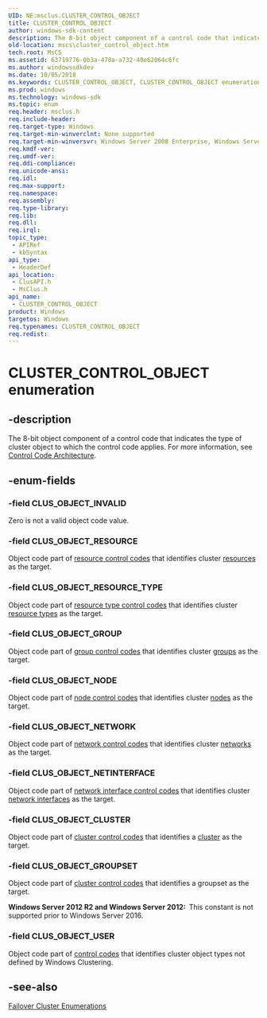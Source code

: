 ```yaml
---
UID: NE:msclus.CLUSTER_CONTROL_OBJECT
title: CLUSTER_CONTROL_OBJECT
author: windows-sdk-content
description: The 8-bit object component of a control code that indicates the type of cluster object to which the control code applies. For more information, see Control Code Architecture.
old-location: mscs\cluster_control_object.htm
tech.root: MsCS
ms.assetid: 63719776-0b3a-470a-a732-40e62064c6fc
ms.author: windowssdkdev
ms.date: 10/05/2018
ms.keywords: CLUSTER_CONTROL_OBJECT, CLUSTER_CONTROL_OBJECT enumeration [Failover Cluster], CLUS_OBJECT_CLUSTER, CLUS_OBJECT_GROUP, CLUS_OBJECT_GROUPSET, CLUS_OBJECT_INVALID, CLUS_OBJECT_NETINTERFACE, CLUS_OBJECT_NETWORK, CLUS_OBJECT_NODE, CLUS_OBJECT_RESOURCE, CLUS_OBJECT_RESOURCE_TYPE, CLUS_OBJECT_USER, _CLUSTER_CONTROL_OBJECT, _CLUSTER_CONTROL_OBJECT enumeration [Failover Cluster], clusapi/CLUSTER_CONTROL_OBJECT, clusapi/CLUS_OBJECT_CLUSTER, clusapi/CLUS_OBJECT_GROUP, clusapi/CLUS_OBJECT_GROUPSET, clusapi/CLUS_OBJECT_INVALID, clusapi/CLUS_OBJECT_NETINTERFACE, clusapi/CLUS_OBJECT_NETWORK, clusapi/CLUS_OBJECT_NODE, clusapi/CLUS_OBJECT_RESOURCE, clusapi/CLUS_OBJECT_RESOURCE_TYPE, clusapi/CLUS_OBJECT_USER, clusapi/_CLUSTER_CONTROL_OBJECT, msclus/CLUSTER_CONTROL_OBJECT, msclus/CLUS_OBJECT_CLUSTER, msclus/CLUS_OBJECT_GROUP, msclus/CLUS_OBJECT_GROUPSET, msclus/CLUS_OBJECT_INVALID, msclus/CLUS_OBJECT_NETINTERFACE, msclus/CLUS_OBJECT_NETWORK, msclus/CLUS_OBJECT_NODE, msclus/CLUS_OBJECT_RESOURCE, msclus/CLUS_OBJECT_RESOURCE_TYPE, msclus/CLUS_OBJECT_USER, msclus/_CLUSTER_CONTROL_OBJECT, mscs.cluster_control_object
ms.prod: windows
ms.technology: windows-sdk
ms.topic: enum
req.header: msclus.h
req.include-header: 
req.target-type: Windows
req.target-min-winverclnt: None supported
req.target-min-winversvr: Windows Server 2008 Enterprise, Windows Server 2008 Datacenter
req.kmdf-ver: 
req.umdf-ver: 
req.ddi-compliance: 
req.unicode-ansi: 
req.idl: 
req.max-support: 
req.namespace: 
req.assembly: 
req.type-library: 
req.lib: 
req.dll: 
req.irql: 
topic_type:
 - APIRef
 - kbSyntax
api_type:
 - HeaderDef
api_location:
 - ClusAPI.h
 - MsClus.h
api_name:
 - CLUSTER_CONTROL_OBJECT
product: Windows
targetos: Windows
req.typenames: CLUSTER_CONTROL_OBJECT
req.redist: 
---
```


# CLUSTER_CONTROL_OBJECT enumeration


## -description


The 8-bit object component of a control code that indicates the type of cluster object to which the 
    control code applies. For more information, see 
    <a href="https://msdn.microsoft.com/d107f743-8ce8-4c0c-b7a2-24a70ffbc0f3">Control Code Architecture</a>.


## -enum-fields




### -field CLUS_OBJECT_INVALID

Zero is not a valid object code value.


### -field CLUS_OBJECT_RESOURCE

Object code part of <a href="https://msdn.microsoft.com/71ec60fd-67ec-4932-983b-f78c6b552954">resource control codes</a> 
       that identifies cluster <a href="https://msdn.microsoft.com/090d1c20-fab3-43dd-bfe2-a2c3f9ba8f89">resources</a> as the target.


### -field CLUS_OBJECT_RESOURCE_TYPE

Object code part of 
       <a href="https://msdn.microsoft.com/a854829d-ed05-40a0-b7c8-c3e5ab888220">resource type control codes</a> that identifies 
       cluster <a href="https://msdn.microsoft.com/d02e4f51-7b86-451a-a51c-ea850ae464d1">resource types</a> as the target.


### -field CLUS_OBJECT_GROUP

Object code part of 
       <a href="https://msdn.microsoft.com/41f93d49-c021-4fcb-9d38-f801702b9e51">group control codes</a> that identifies cluster 
        <a href="https://msdn.microsoft.com/1e0680ba-87d0-4bf0-808c-d80485e4daa3">groups</a> as the target.


### -field CLUS_OBJECT_NODE

Object code part of <a href="https://msdn.microsoft.com/39b59726-e00e-4011-a7bc-96698e12f1e4">node control codes</a> that 
       identifies cluster <a href="https://msdn.microsoft.com/4381e378-7bf2-4dbc-b56e-3fed33193d32">nodes</a> as the target.


### -field CLUS_OBJECT_NETWORK

Object code part of <a href="https://msdn.microsoft.com/e9156fc0-688c-4a5b-9c78-91668bf2bd40">network control codes</a> that 
       identifies cluster <a href="https://msdn.microsoft.com/57d16e1f-e774-4ffb-b26b-7e72d6d589aa">networks</a> as the target.


### -field CLUS_OBJECT_NETINTERFACE

Object code part of 
       <a href="https://msdn.microsoft.com/adc97081-e778-426d-8296-9dea9f22a4e4">network interface control codes</a> that 
       identifies cluster <a href="https://msdn.microsoft.com/cc0cbbc3-e342-483e-9c94-4ee43f4d588d">network interfaces</a> as the 
       target.


### -field CLUS_OBJECT_CLUSTER

Object code part of <a href="https://msdn.microsoft.com/cabd9d59-7ace-4081-9de1-7645c882a64d">cluster control codes</a> that 
       identifies a <a href="https://msdn.microsoft.com/en-us/library/Aa369336(v=VS.85).aspx">cluster</a> as the target.


### -field CLUS_OBJECT_GROUPSET

Object code part of <a href="https://msdn.microsoft.com/cabd9d59-7ace-4081-9de1-7645c882a64d">cluster control codes</a> that 
       identifies a groupset as the target.

<b>Windows Server 2012 R2 and Windows Server 2012:  </b>This constant is not supported prior to Windows Server 2016.


### -field CLUS_OBJECT_USER

Object code part of <a href="https://msdn.microsoft.com/47618915-0985-4415-b7d4-5959fb27eb9f">control codes</a> that identifies 
       cluster object types not defined by Windows Clustering.


## -see-also




<a href="https://msdn.microsoft.com/546071de-1067-4b47-b862-668be976e563">Failover Cluster Enumerations</a>
 

 

